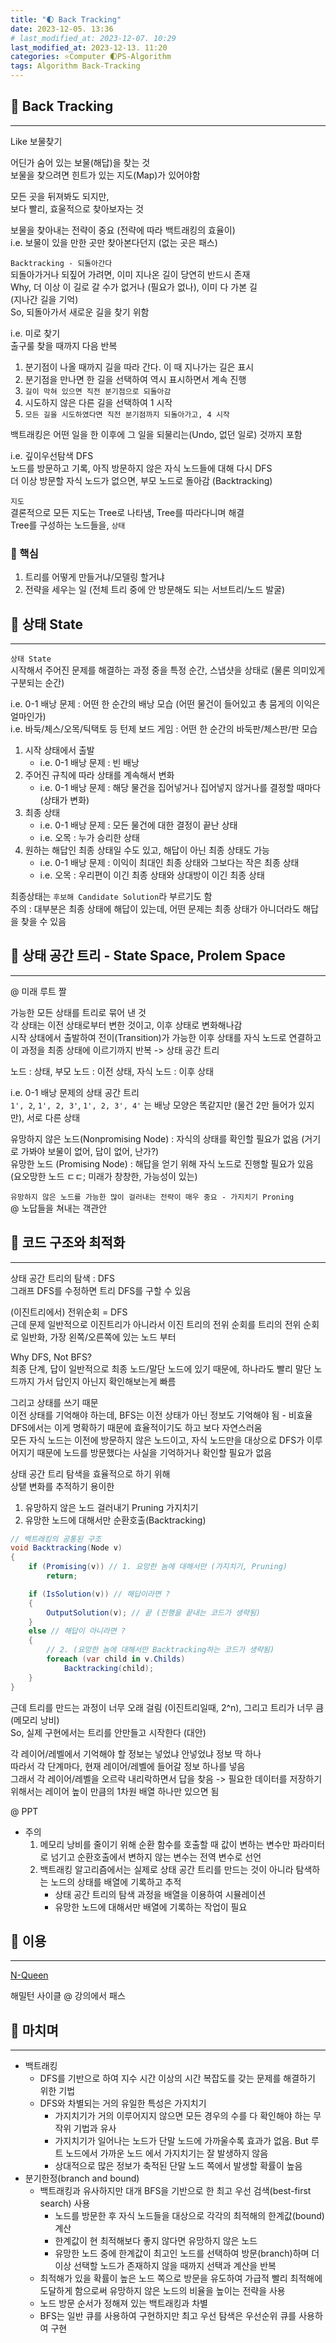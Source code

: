 ```yaml
---
title: "🌓 Back Tracking"
date: 2023-12-05. 13:36
# last_modified_at: 2023-12-07. 10:29
last_modified_at: 2023-12-13. 11:20
categories: ⭐Computer 🌓PS-Algorithm
tags: Algorithm Back-Tracking
---
```


## 💫 Back Tracking

---

Like 보물찾기  

어딘가 숨어 있는 보물(해답)을 찾는 것  
보물을 찾으려면 힌트가 있는 지도(Map)가 있어야함  

모든 곳을 뒤져봐도 되지만,  
보다 빨리, 효울적으로 찾아보자는 것  

보물을 찾아내는 전략이 중요 (전략에 따라 백트래킹의 효율이)  
i.e. 보물이 있을 만한 곳만 찾아본다던지 (없는 곳은 패스)  

`Backtracking - 되돌아간다`  
되돌아가거나 되짚어 가려면, 이미 지나온 길이 당연히 반드시 존재  
Why, 더 이상 이 길로 갈 수가 없거나 (필요가 없나), 이미 다 가본 길  
(지나간 길을 기억)  
So, 되돌아가서 새로운 길을 찾기 위함  

i.e. 미로 찾기  
출구룰 찾을 때까지 다음 반복  

1. 분기점이 나올 때까지 길을 따라 간다. 이 때 지나가는 길은 표시
2. 분기점을 만나면 한 길을 선택하여 역시 표시하면서 계속 진행
3. `길이 막혀 있으면 직전 분기점으로 되돌아감`
4. 시도하지 않은 다른 길을 선택하여 1 시작
5. `모든 길을 시도하였다면 직전 분기점까지 되돌아가고, 4 시작`

백트래킹은 어떤 일을 한 이후에 그 일을 되물리는(Undo, 없던 일로) 것까지 포함  

i.e. 깊이우선탐색 DFS  
노드를 방문하고 기록, 아직 방문하지 않은 자식 노드들에 대해 다시 DFS  
더 이상 방문할 자식 노드가 없으면, 부모 노드로 돌아감 (Backtracking)  

`지도`  
결론적으로 모든 지도는 Tree로 나타냄, Tree를 따라다니며 해결  
Tree를 구성하는 노드들을, `상태`  

### 🫧 핵심

1. 트리를 어떻게 만들거냐/모델링 할거냐
2. 전략을 세우는 일 (전체 트리 중에 안 방문해도 되는 서브트리/노드 발굴)

## 💫 상태 State

---

`상태 State`  
시작해서 주어진 문제를 해결하는 과정 중을 특정 순간, 스냅샷을 상태로 (물론 의미있게 구분되는 순간)  

i.e. 0-1 배낭 문제 : 어떤 한 순간의 배낭 모습 (어떤 물건이 들어있고 총 뭄게의 이익은 얼마인가)  
i.e. 바둑/체스/오목/틱택토 등 턴제 보드 게임 : 어떤 한 순간의 바둑판/체스판/판 모습  

1. 시작 상태에서 출발
   - i.e. 0-1 배낭 문제 : 빈 배낭
2. 주어진 규칙에 따라 상태를 계속해서 변화
   - i.e. 0-1 배낭 문제 : 해당 물건을 집어넣거나 집어넣지 않거나를 결정할 때마다 (상태가 변화)
3. 최종 상태
   - i.e. 0-1 배낭 문제 : 모든 물건에 대한 결정이 끝난 상태
   - i.e. 오목 : 누가 승리한 상태
4. 원하는 해답인 최종 상태일 수도 있고, 해답이 아닌 최종 상태도 가능
   - i.e. 0-1 배낭 문제 : 이익이 최대인 최종 상태와 그보다는 작은 최종 상태
   - i.e. 오목 : 우리편이 이긴 최종 상태와 상대방이 이긴 최종 상태

최종상태는 `후보해 Candidate Solution`라 부르기도 함  
주의 : 대부분은 최종 상태에 해답이 있는데, 어떤 문제는 최종 상태가 아니더라도 해답을 찾을 수 있음  

## 💫 상태 공간 트리 - State Space, Prolem Space

---

@ 미래 루트 짤  

가능한 모든 상태를 트리로 묶어 낸 것  
각 상태는 이전 상태로부터 변한 것이고, 이후 상태로 변화해나감  
시작 상태에서 출발하여 전이(Transition)가 가능한 이후 상태를 자식 노드로 연결하고 이 과정을 최종 상태에 이르기까지 반복 -> 상태 공간 트리  

노드 : 상태, 부모 노드 : 이전 상태, 자식 노드 : 이후 상태  

i.e. 0-1 배낭 문제의 상태 공간 트리  
`1', 2`, `1', 2, 3'`, `1', 2, 3', 4'` 는 배낭 모양은 똑같지만 (물건 2만 들어가 있지만), 서로 다른 상태  

유망하지 않은 노드(Nonpromising Node) : 자식의 상태를 확인할 필요가 없음 (거기로 가봐야 보물이 없어, 답이 없어, 난가?)  
유망한 노드 (Promising Node) : 해답을 얻기 위해 자식 노드로 진행할 필요가 있음 (요오망한 노드 ㄷㄷ; 미래가 창창한, 가능성이 있는)  

`유망하지 않은 노드를 가능한 많이 걸러내는 전략이 매우 중요 - 가지치기 Proning`  
@ 노답들을 쳐내는 객관안  

## 💫 코드 구조와 최적화

---

상태 공간 트리의 탐색 : DFS  
그래프 DFS를 수정하면 트리 DFS를 구할 수 있음  

(이진트리에서) 전위순회 = DFS  
근데 문제 일반적으로 이진트리가 아니라서 이진 트리의 전위 순회를 트리의 전위 순회로 일반화, 가장 왼쪽/오른쪽에 있는 노드 부터  

Why DFS, Not BFS?  
최종 단계, 답이 일반적으로 최종 노드/말단 노드에 있기 때문에, 하나라도 빨리 말단 노드까지 가서 답인지 아닌지 확인해보는게 빠름  

그리고 상태를 쓰기 때문  
이전 상태를 기억해야 하는데, BFS는 이전 상태가 아닌 정보도 기억해야 됨 - 비효율  
DFS에서는 이게 명확하기 때문에 효율적이기도 하고 보다 자연스러움  
모든 자식 노드는 이전에 방문하지 않은 노드이고, 자식 노드만을 대상으로 DFS가 이루어지기 때문에 노드를 방문했다는 사실을 기억하거나 확인할 필요가 없음  

상태 공간 트리 탐색을 효율적으로 하기 위해  
상탵 변화를 추적하기 용이한  

1. 유망하지 않은 노드 걸러내기 Pruning 가지치기
2. 유망한 노드에 대해서만 순환호출(Backtracking)

```cs
// 백트래킹의 공통된 구조
void Backtracking(Node v)
{
	if (Promising(v)) // 1. 요망한 놈에 대해서만 (가지치기, Pruning)
		return;

	if (IsSolution(v)) // 해답이라면 ?
	{
		OutputSolution(v); // 끝 (진행을 끝내는 코드가 생략됨)
	}
	else // 해답이 아니라면 ?
	{
		// 2. (요망한 놈에 대해서만 Backtracking하는 코드가 생략됨)
		foreach (var child in v.Childs)
			Backtracking(child);
	}
}
```

근데 트리를 만드는 과정이 너무 오래 걸림 (이진트리일때, 2^n), 그리고 트리가 너무 큼 (메모리 낭비)  
So, 실제 구현에서는 트리를 안만들고 시작한다 (대안)  

각 레이어/레벨에서 기억해야 할 정보는 넣었냐 안넣었냐 정보 딱 하나  
따라서 각 단계마다, 현재 레이어/레벨에 들어갈 정보 하나를 넣음  
그래서 각 레이어/레벨을 오르락 내리락하면서 답을 찾음 -> 필요한 데이터를 저장하기 위해서는 레이어 높이 만큼의 1차원 배열 하나만 있으면 됨  

@ PPT  

- 주의
  1) 메모리 낭비를 줄이기 위해 순환 함수를 호출할 때 값이 변하는 변수만 파라미터로 넘기고 순환호출에서 변하지 않는 변수는 전역 변수로 선언
  2) 백트래킹 알고리즘에서는 실제로 상태 공간 트리를 만드는 것이 아니라 탐색하는 노드의 상태를 배열에 기록하고 추적
     - 상태 공간 트리의 탐색 과정을 배열을 이용하여 시뮬레이션
     - 유망한 노드에 대해서만 배열에 기록하는 작업이 필요

## 💫 이용

---

[N-Queen](https://mascari4615.github.io/posts/N-Queen/)  

해밀턴 사이클 @ 강의에서 패스  

## 💫 마치며

---

- 백트래킹
  - DFS를 기반으로 하여 지수 시간 이상의 시간 복잡도를 갖는 문제를 해결하기 위한 기법
  - DFS와 차별되는 거의 유일한 특성은 가지치기
    - 가지치기가 거의 이루어지지 않으면 모든 경우의 수를 다 확인해야 하는 무작위 기법과 유사
    - 가지치기가 일어나는 노드가 단말 노드에 가까울수록 효과가 없음. But 루트 노드에서 가까운 노드 에서 가지치기는 잘 발생하지 않음
    - 상대적으로 많은 정보가 축적된 단말 노드 쪽에서 발생할 확률이 높음
- 분기한정(branch and bound)
  - 백트래킹과 유사하지만 대개 BFS을 기반으로 한 최고 우선 검색(best-first search) 사용
    - 노드를 방문한 후 자식 노드들을 대상으로 각각의 최적해의 한계값(bound) 계산
    - 한계값이 현 최적해보다 좋지 않다면 유망하지 않은 노드
    - 유망한 노드 중에 한계값이 최고인 노드를 선택하여 방문(branch)하며 더 이상 선택할 노드가 존재하지 않을 때까지 선택과 계산을 반복
  - 최적해가 있을 확률이 높은 노드 쪽으로 방문을 유도하여 가급적 빨리 최적해에 도달하게 함으로써 유망하지 않은 노드의 비율을 높이는 전략을 사용
  - 노드 방문 순서가 정해져 있는 백트래킹과 차별
  - BFS는 일반 큐를 사용하여 구현하지만 최고 우선 탐색은 우선순위 큐를 사용하여 구현
